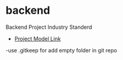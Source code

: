 # backend

Backend Project Industry Standerd

- [Project Model Link](https://app.eraser.io/workspace/YtPqZ1VogxGy1jzIDkzj)

-use .gitkeep for add empty folder in git repo

